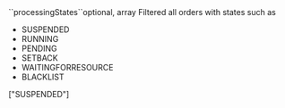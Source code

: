 <tr><td>``processingStates``</td><td>optional, array</td>
<td>Filtered all orders with states such as
<ul>
<li>SUSPENDED</li>
<li>RUNNING</li>
<li>PENDING</li>
<li>SETBACK</li>
<li>WAITINGFORRESOURCE</li>
<li>BLACKLIST</li>
</ul>
</td><td>["SUSPENDED"]</td><td></td></tr>
